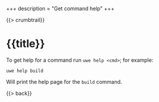 +++
description = "Get command help"
+++

{{> crumbtrail}}

# {{title}}

To get help for a command run `uwe help <cmd>`; for example:

```text
uwe help build
```

Will print the help page for the `build` command.

{{> back}}
